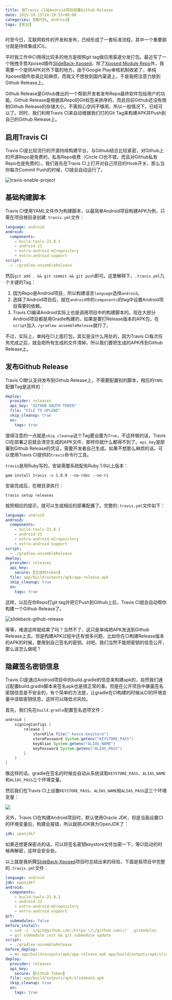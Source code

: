 ```yaml
---
title: 用Travis CI给Android项目部署Github Release
date: 2015-10-15T14:29:53+08:00
categories: [撸代码, Android]
tags: [笔记]
---
```


时至今日，互联网软件的开发和发布，已经形成了一套标准流程，其中一个重要部分就是持续集成(CI)。  

平时我工作中CI用得比较多的地方是按照git tag做应用渠道分发打包。最近写了一个拖拽手势Xposed插件[SlideBack-Xposed][0]，除了[Xposed Module Repo][1]外，我需要一个提供APK对外下载的地方。由于Google Play审核机制收紧了，单纯Xposed插件收录比较麻烦，而我又不想放到国内渠道上，于是我把注意力放到Github Release上。

Github Release是Github推出的一个帮助开发者发布Repo最终软件包给用户的功能。Github Release是根据其Repo的Git标签来排序的，而且目前Github还没有限制Github Release的存储大小，不需担心空间不够用，所以一般情况下，已经可以了。同时，我们利用Travis CI来自动根据我们打的Git Tag来构建APK并Push到自己的Github Release上。

## 启用Travis CI

Travis CI是比较流行的开源持续构建平台，与Github结合比较紧密，对Github上的开源Repo是免费的，私有Repo收费（Circle CI也不错，而且对Github私有Repo也是免费的）。我们首先在Travis CI上打开对自己项目的Hook开关，那么当你每次Commit Push的时候，CI就会自动运行了。

![travis-enable-project](http://7mnom1.com1.z0.glb.clouddn.com/travis-enable-project.png)

## 基础构建脚本

Travis CI使用YAML文件作为构建脚本，以最简单Android项目构建APK为例，只需在项目根目录创建`.travis.yml`文件：

```yaml
language: android
android:
  components:
    - build-tools-22.0.1
    - android-23
    - extra-android-m2repository
    - extra-android-support
script:
  - ./gradlew assembleRelease
```

然后`git add . && git commit && git push`即可。这里解释下，`.travis.yml`几个关键的Tag：

1. 因为Repo是Android项目，所以构建语言`language`选择`android`。
2. 选择了Android项目后，就在`android`中的`components`的tag中设置Android项目需要的依赖。
3. Travis CI编译Android实际上也是调用项目中的构建脚本的。现在大部分Android项目都是用Gradle构建的，如果是要打Release版本的APK包，在`script`加入`./gradlew assembleRelease`就行了。

不过，实际上，单纯在CI上面打包，其实是没什么用处的，因为Travis CI每次任务完成之后，就会把所有生成的文件清掉，所以我们要把生成的APK传到Github Release上。

## 发布Github Release

Travis CI默认支持发布到Github Release上，不需要配置别的脚本，相应的`YAML`配置Tag是这样的：

```yaml
deploy:
  provider: releases
  api_key: "GITHUB OAUTH TOKEN"
  file: "FILE TO UPLOAD"
  skip_cleanup: true
  on:
    tags: true
```

值得注意的一点就是`skip_cleanup`这个Tag要设置为`True`，不这样做的话，Travis CI在部署之前就会清空生成的APK文件，那样你就什么都得不到了。`api_key`是部署到Github Release的凭证，需要开发者自己生成。如果不想那么麻烦的话，可以使用Travis CI提供的`travis`命令行工具。

`travis`是用Ruby写的，安装需要系统配有Ruby 1.9以上版本：

```shell
gem install travis -v 1.8.0 --no-rdoc --no-ri
```

安装完成后，在根目录执行：

```shell
travis setup releases
```

按照相应的提示，就可以生成相应的部署配置了。完整的`.travis.yml`文件如下：

```yaml
language: android
android:
  components:
    - build-tools-22.0.1
    - android-23
    - extra-android-m2repository
    - extra-android-support
script:
  - ./gradlew assembleRelease
deploy:
  provider: releases
  api_key:
    secure: [生成的token]
  file: app/build/outputs/apk/app-release.apk
  skip_cleanup: true
  on:
    tags: true
```

这样，以后在你Repo打git tag并把它Push到Github上后，Travis CI就会自动帮你构建一个Github Release了。

![slideback-github-release](http://7mnom1.com1.z0.glb.clouddn.com/slideback-github-release.png)

等等，难道这样就结束了吗？当然不了，这只是单纯把APK发送到Github Release上去。但是构建APK过程中还有很多问题，比如你在CI构建Release版本的APK的时候，要用到自己签名的密钥，对吧。我们当然不能把密钥的信息公开，那么该怎么做呢？

## 隐藏签名密钥信息

Travis CI是通过Android项目中的build.gradle的信息来构建apk的，自然我们通过配置build.gradle脚本来签名apk也是很正常的事。但是在公开项目中暴露签名密钥信息是不安全的，有个简单的方法是，让gradle在CI构建的时候从CI的环境变量中读取密钥信息，这样可以降低点风险。

首先，我们先在`build.gradle`配置签名选项文件：

```groovy
android {
    signingConfigs {
        release {
            storeFile file(".kesco.keystore")
            storePassword System.getenv("KEYSTORE_PASS")
            keyAlias System.getenv("ALIAS_NAME")
            keyPassword System.getenv("ALIAS_PASS")
        }
    }
}
```

像这样的话，gradle在签名的时候会自动从系统读取`KEYSTORE_PASS`、`ALIAS_NAME`和`ALIAS_PASS`三个环境变量。

然后我们在Travis CI上设置`KEYSTORE_PASS`、`ALIAS_NAME`和`ALIAS_PASS`这三个环境变量：

![](http://7mnom1.com1.z0.glb.clouddn.com/travis-env.png)

另外，Travis CI在构建Android项目时，默认使用Oracle JDK，但是当我设置CI的环境变量后，构建会报错，所以就把JDK换为OpenJDK了：

```yaml
jdk: openjdk7
```

如果还想更保密点的话，可以将签名密钥keystore文件加密一下，等CI启动的时候再解密，这样会安全些。

以上就是我折腾[SlideBack-Xposed][0]项目时总结出来的经验，下面是我项目中完整的`.travis.yml`文件：

```yaml
language: android
jdk: openjdk7
android:
  components:
    - build-tools-22.0.1
    - android-23
    - extra-android-m2repository
    - extra-android-support
git:
  submodules: false
before_install:
  - sed -i 's/git@github.com:/https:\/\/github.com\//' .gitmodules
  - git submodule init && git submodule update
script:
  - ./gradlew assembleRelease
before_deploy:
  - mv app/build/outputs/apk/app-release.apk app/build/outputs/apk/slideback.apk
deploy:
  provider: releases
  api_key:
    secure: [Github Token]
  file: app/build/outputs/apk/slideback.apk
  skip_cleanup: true
  on:
    tags: true
```

[0]: https://github.com/kesco/SlideBack-Xposed
[1]: http://repo.xposed.info/module/com.kesco.xposed.slideback
